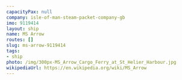 ```yaml
---
capacityPax: null
company: isle-of-man-steam-packet-company-gb
imo: 9119414
layout: ship
name: MS Arrow
routes: []
slug: ms-arrow-9119414
tags:
- ship
photo: /img/300px-MS_Arrow_Cargo_Ferry_at_St_Helier_Harbour.jpg
wikipediaUrl: https://en.wikipedia.org/wiki/MS_Arrow
---
```

